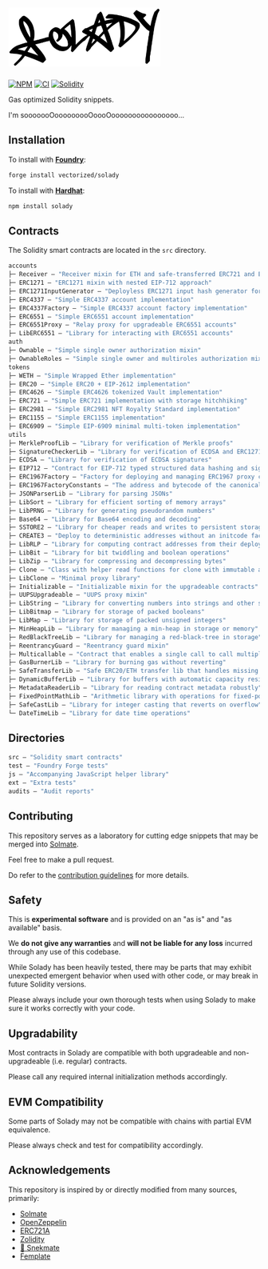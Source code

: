 # <img src="logo.svg" alt="solady" height="118"/>

[![NPM][npm-shield]][npm-url]
[![CI][ci-shield]][ci-url]
[![Solidity][solidity-shield]][solidity-ci-url]

Gas optimized Solidity snippets.

I'm sooooooOooooooooOoooOoooooooooooooooo...

## Installation

To install with [**Foundry**](https://github.com/gakonst/foundry):

```sh
forge install vectorized/solady
```

To install with [**Hardhat**](https://github.com/nomiclabs/hardhat):

```sh
npm install solady
```

## Contracts

The Solidity smart contracts are located in the `src` directory.

```ml
accounts
├─ Receiver — "Receiver mixin for ETH and safe-transferred ERC721 and ERC1155 tokens"
├─ ERC1271 — "ERC1271 mixin with nested EIP-712 approach"
├─ ERC1271InputGenerator — "Deployless ERC1271 input hash generator for predeploy accounts"
├─ ERC4337 — "Simple ERC4337 account implementation"
├─ ERC4337Factory — "Simple ERC4337 account factory implementation"
├─ ERC6551 — "Simple ERC6551 account implementation"
├─ ERC6551Proxy — "Relay proxy for upgradeable ERC6551 accounts"
├─ LibERC6551 — "Library for interacting with ERC6551 accounts"
auth
├─ Ownable — "Simple single owner authorization mixin"
├─ OwnableRoles — "Simple single owner and multiroles authorization mixin"
tokens
├─ WETH — "Simple Wrapped Ether implementation"
├─ ERC20 — "Simple ERC20 + EIP-2612 implementation"
├─ ERC4626 — "Simple ERC4626 tokenized Vault implementation"
├─ ERC721 — "Simple ERC721 implementation with storage hitchhiking"
├─ ERC2981 — "Simple ERC2981 NFT Royalty Standard implementation"
├─ ERC1155 — "Simple ERC1155 implementation"
├─ ERC6909 — "Simple EIP-6909 minimal multi-token implementation"
utils
├─ MerkleProofLib — "Library for verification of Merkle proofs"
├─ SignatureCheckerLib — "Library for verification of ECDSA and ERC1271 signatures"
├─ ECDSA — "Library for verification of ECDSA signatures"
├─ EIP712 — "Contract for EIP-712 typed structured data hashing and signing"
├─ ERC1967Factory — "Factory for deploying and managing ERC1967 proxy contracts"
├─ ERC1967FactoryConstants — "The address and bytecode of the canonical ERC1967Factory"
├─ JSONParserLib — "Library for parsing JSONs"
├─ LibSort — "Library for efficient sorting of memory arrays"
├─ LibPRNG — "Library for generating pseudorandom numbers"
├─ Base64 — "Library for Base64 encoding and decoding"
├─ SSTORE2 — "Library for cheaper reads and writes to persistent storage"
├─ CREATE3 — "Deploy to deterministic addresses without an initcode factor"
├─ LibRLP — "Library for computing contract addresses from their deployer and nonce"
├─ LibBit — "Library for bit twiddling and boolean operations"
├─ LibZip — "Library for compressing and decompressing bytes"
├─ Clone — "Class with helper read functions for clone with immutable args"
├─ LibClone — "Minimal proxy library"
├─ Initializable — "Initializable mixin for the upgradeable contracts"
├─ UUPSUpgradeable — "UUPS proxy mixin"
├─ LibString — "Library for converting numbers into strings and other string operations"
├─ LibBitmap — "Library for storage of packed booleans"
├─ LibMap — "Library for storage of packed unsigned integers"
├─ MinHeapLib — "Library for managing a min-heap in storage or memory"
├─ RedBlackTreeLib — "Library for managing a red-black-tree in storage"
├─ ReentrancyGuard — "Reentrancy guard mixin"
├─ Multicallable — "Contract that enables a single call to call multiple methods on itself"
├─ GasBurnerLib — "Library for burning gas without reverting"
├─ SafeTransferLib — "Safe ERC20/ETH transfer lib that handles missing return values"
├─ DynamicBufferLib — "Library for buffers with automatic capacity resizing"
├─ MetadataReaderLib — "Library for reading contract metadata robustly"
├─ FixedPointMathLib — "Arithmetic library with operations for fixed-point numbers"
├─ SafeCastLib — "Library for integer casting that reverts on overflow"
└─ DateTimeLib — "Library for date time operations"
```

## Directories

```ml
src — "Solidity smart contracts"
test — "Foundry Forge tests"
js — "Accompanying JavaScript helper library"
ext — "Extra tests"
audits — "Audit reports"
```

## Contributing

This repository serves as a laboratory for cutting edge snippets that may be merged into [Solmate](https://github.com/transmissions11/solmate).

Feel free to make a pull request.

Do refer to the [contribution guidelines](https://github.com/Vectorized/solady/issues/19) for more details.

## Safety

This is **experimental software** and is provided on an "as is" and "as available" basis.

We **do not give any warranties** and **will not be liable for any loss** incurred through any use of this codebase.

While Solady has been heavily tested, there may be parts that may exhibit unexpected emergent behavior when used with other code, or may break in future Solidity versions.  

Please always include your own thorough tests when using Solady to make sure it works correctly with your code.  

## Upgradability

Most contracts in Solady are compatible with both upgradeable and non-upgradeable (i.e. regular) contracts. 

Please call any required internal initialization methods accordingly.

## EVM Compatibility

Some parts of Solady may not be compatible with chains with partial EVM equivalence.

Please always check and test for compatibility accordingly.

## Acknowledgements

This repository is inspired by or directly modified from many sources, primarily:

- [Solmate](https://github.com/transmissions11/solmate)
- [OpenZeppelin](https://github.com/OpenZeppelin/openzeppelin-contracts)
- [ERC721A](https://github.com/chiru-labs/ERC721A)
- [Zolidity](https://github.com/z0r0z/zolidity)
- [🐍 Snekmate](https://github.com/pcaversaccio/snekmate)
- [Femplate](https://github.com/abigger87/femplate)

[npm-shield]: https://img.shields.io/npm/v/solady.svg
[npm-url]: https://www.npmjs.com/package/solady

[ci-shield]: https://img.shields.io/github/actions/workflow/status/vectorized/solady/ci.yml?branch=main&label=build
[ci-url]: https://github.com/vectorized/solady/actions/workflows/ci.yml

[solidity-shield]: https://img.shields.io/badge/solidity-%3E=0.8.4%20%3C=0.8.25-aa6746
[solidity-ci-url]: https://github.com/Vectorized/solady/actions/workflows/ci-all-via-ir.yml
